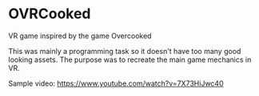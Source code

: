 # OVRCooked
VR game inspired by the game Overcooked

This was mainly a programming task so it doesn't have too many good looking assets.
The purpose was to recreate the main game mechanics in VR.

Sample video:
https://www.youtube.com/watch?v=7X73HiJwc40